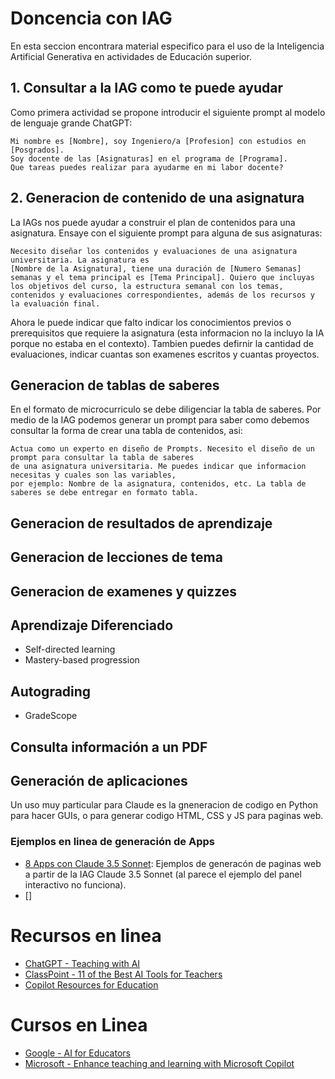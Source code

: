 # Doncencia con IAG
En esta seccion encontrara material especifico para el uso de la Inteligencia Artificial Generativa en actividades de Educación superior.


## 1. Consultar a la IAG como te puede ayudar
Como primera actividad se propone introducir el siguiente prompt al modelo de lenguaje grande ChatGPT:
```
Mi nombre es [Nombre], soy Ingeniero/a [Profesion] con estudios en [Posgrados].
Soy docente de las [Asignaturas] en el programa de [Programa].
Que tareas puedes realizar para ayudarme en mi labor docente?
```
## 2. Generacion de contenido de una asignatura
La IAGs  nos puede ayudar a construir el plan de contenidos para una asignatura. Ensaye con el siguiente prompt para alguna de sus asignaturas:
```
Necesito diseñar los contenidos y evaluaciones de una asignatura universitaria. La asignatura es
[Nombre de la Asignatura], tiene una duración de [Numero Semanas] semanas y el tema principal es [Tema Principal]. Quiero que incluyas los objetivos del curso, la estructura semanal con los temas, contenidos y evaluaciones correspondientes, además de los recursos y la evaluación final.
```

Ahora le puede indicar que falto indicar los conocimientos previos o prerequisitos que requiere la asignatura (esta informacion no la incluyo la IA porque no estaba en el contexto). Tambien puedes defirnir la cantidad de evaluaciones, indicar cuantas son examenes escritos y cuantas proyectos.

## Generacion de tablas de saberes
En el formato de microcurriculo se debe diligenciar la tabla de saberes. Por medio de la IAG podemos generar un prompt para saber como debemos consultar la forma de crear una tabla de contenidos, asi:
```
Actua como un experto en diseño de Prompts. Necesito el diseño de un prompt para consultar la tabla de saberes
de una asignatura universitaria. Me puedes indicar que informacion necesitas y cuales son las variables,
por ejemplo: Nombre de la asignatura, contenidos, etc. La tabla de saberes se debe entregar en formato tabla.
```
## Generacion de resultados de aprendizaje



## Generacion de lecciones de tema
## Generacion de examenes y quizzes


## Aprendizaje Diferenciado
* Self-directed learning
* Mastery-based progression

## Autograding
* GradeScope

## Consulta información a un PDF


## Generación de aplicaciones
Un uso muy particular para Claude es la gneneracion de codigo en Python para hacer GUIs, o para generar codigo HTML, CSS y JS para paginas web. 


### Ejemplos en linea de generación de Apps
* [8 Apps con Claude 3.5 Sonnet](https://alejavirivera.com/8-apps-con-claude-3-5-sonnet/): Ejemplos de generacón de paginas web a partir de la IAG Claude 3.5 Sonnet (al parece el ejemplo del panel interactivo no funciona).
* []

# Recursos en linea
* [ChatGPT - Teaching with AI](https://openai.com/index/teaching-with-ai/)
* [ClassPoint - 11 of the Best AI Tools for Teachers](https://www.youtube.com/watch?v=KG4_CYbVpTo)
* [Copilot Resources for Education](https://adoption.microsoft.com/es-es/copilot-resources-for-education/)

# Cursos en Linea
* [Google - AI for Educators](https://grow.google/ai-for-educators/)
* [Microsoft - Enhance teaching and learning with Microsoft Copilot](https://learn.microsoft.com/en-us/training/modules/enhance-teaching-learning-bing-chat/)

